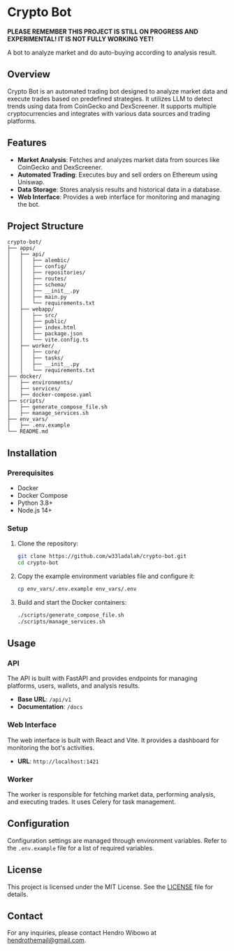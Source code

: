 # Crypto Bot

**PLEASE REMEMBER THIS PROJECT IS STILL ON PROGRESS AND EXPERIMENTAL! IT IS NOT FULLY WORKING YET!**

A bot to analyze market and do auto-buying according to analysis result.

## Overview

Crypto Bot is an automated trading bot designed to analyze market data and execute trades based on predefined strategies. It utilizes LLM to detect trends using data from CoinGecko and DexScreener. It supports multiple cryptocurrencies and integrates with various data sources and trading platforms.

## Features

- **Market Analysis**: Fetches and analyzes market data from sources like CoinGecko and DexScreener.
- **Automated Trading**: Executes buy and sell orders on Ethereum using Uniswap.
- **Data Storage**: Stores analysis results and historical data in a database.
- **Web Interface**: Provides a web interface for monitoring and managing the bot.

## Project Structure

```plaintext
crypto-bot/
├── apps/
│   ├── api/
│   │   ├── alembic/
│   │   ├── config/
│   │   ├── repositories/
│   │   ├── routes/
│   │   ├── schema/
│   │   ├── __init__.py
│   │   ├── main.py
│   │   └── requirements.txt
│   ├── webapp/
│   │   ├── src/
│   │   ├── public/
│   │   ├── index.html
│   │   ├── package.json
│   │   └── vite.config.ts
│   ├── worker/
│   │   ├── core/
│   │   ├── tasks/
│   │   ├── __init__.py
│   │   └── requirements.txt
├── docker/
│   ├── environments/
│   ├── services/
│   ├── docker-compose.yaml
├── scripts/
│   ├── generate_compose_file.sh
│   ├── manage_services.sh
├── env_vars/
│   ├── .env.example
└── README.md
```

## Installation

### Prerequisites

- Docker
- Docker Compose
- Python 3.8+
- Node.js 14+

### Setup

1. Clone the repository:

    ```sh
    git clone https://github.com/w33ladalah/crypto-bot.git
    cd crypto-bot
    ```

2. Copy the example environment variables file and configure it:

    ```sh
    cp env_vars/.env.example env_vars/.env
    ```

3. Build and start the Docker containers:

    ```sh
    ./scripts/generate_compose_file.sh
    ./scripts/manage_services.sh
    ```

## Usage

### API

The API is built with FastAPI and provides endpoints for managing platforms, users, wallets, and analysis results.

- **Base URL**: `/api/v1`
- **Documentation**: `/docs`

### Web Interface

The web interface is built with React and Vite. It provides a dashboard for monitoring the bot's activities.

- **URL**: `http://localhost:1421`

### Worker

The worker is responsible for fetching market data, performing analysis, and executing trades. It uses Celery for task management.

## Configuration

Configuration settings are managed through environment variables. Refer to the `.env.example` file for a list of required variables.

## License

This project is licensed under the MIT License. See the [LICENSE](LICENSE) file for details.

## Contact

For any inquiries, please contact Hendro Wibowo at [hendrothemail@gmail.com](mailto:hendrothemail@gmail.com).

